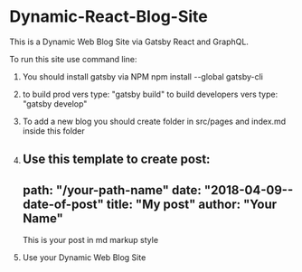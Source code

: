 # Dynamic-React-Blog-Site
This is a Dynamic Web Blog Site via Gatsby React and GraphQL.

To run this site use command line:
1. You should install gatsby via NPM npm install --global gatsby-cli
2. to build prod vers type: "gatsby build"
   to build developers vers type: "gatsby develop"
3. To add a new blog you should create folder in src/pages and index.md inside this folder
4. Use this template to create post:
    ---
    path: "/your-path-name"
    date: "2018-04-09--date-of-post"
    title: "My post"
    author: "Your Name"
    ---

    This is your post in md markup style
5. Use your Dynamic Web Blog Site
